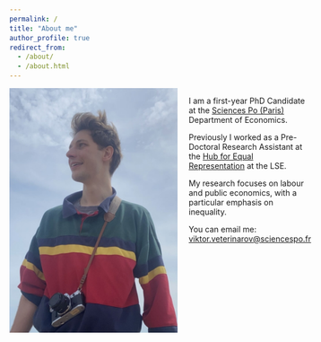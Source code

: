 ```yaml
---
permalink: /
title: "About me"
author_profile: true
redirect_from: 
  - /about/
  - /about.html
---
```

<div style="display: flex; align-items: flex-start;">
  <img src="/images/ForeverYoungViktor.JPG" alt="Viktor" style="width: 300px; margin-right: 20px;">
  
  <div>
    <p>I am a first-year PhD Candidate at the <a href="https://www.sciencespo.fr/department-economics/researcher/viktor-veterinarov" target="_blank">Sciences Po (Paris)</a> Department of Economics. </p>
    <p>Previously I worked as a Pre-Doctoral Research Assistant at the <a href="https://www.hubequalrep.org/our-team/" target="_blank">Hub for Equal Representation</a> at the LSE.</p>
    <p>My research focuses on labour and public economics, with a particular emphasis on inequality.</p>
    <p>You can email me: <a href="mailto:viktor.veterinarov@sciencespo.fr">viktor.veterinarov@sciencespo.fr</a></p>
  </div>
</div>


